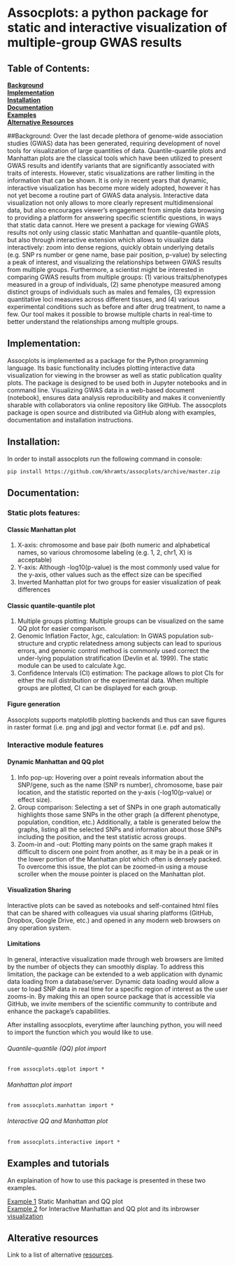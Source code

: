 # Assocplots: a python package for static and interactive visualization of multiple-group GWAS results

## Table of Contents:
**[Background](#background)**  
**[Implementation](#implementation)**  
**[Installation](#installation)**  
**[Documentation](#documentation)**  
**[Examples](#examples-and-tutorials)**  
**[Alternative Resources](#alterative-resources)**  


##Background:
Over the last decade plethora of genome-wide association studies (GWAS) data has been generated, requiring development of novel tools for visualization of large quantities of data. Quantile-quantile plots and Manhattan plots are the classical tools which have been utilized to present GWAS results and identify variants that are significantly associated with traits of interests. However, static visualizations are rather limiting in the information that can be shown. It is only in recent years that dynamic, interactive visualization has become more widely adopted, however it has not yet become a routine part of GWAS data analysis. Interactive data visualization not only allows to more clearly represent multidimensional data, but also encourages viewer’s engagement from simple data browsing to providing a platform for answering specific scientific questions, in ways that static data cannot. Here we present a package for viewing GWAS results not only using classic static Manhattan and quantile-quantile plots, but also through interactive extension which allows to visualize data interactively: zoom into dense regions, quickly obtain underlying details (e.g. SNP rs number or gene name, base pair position, p-value) by selecting a peak of interest, and visualizing the relationships between GWAS results from multiple groups. Furthermore, a scientist might be interested in comparing GWAS results from multiple groups: (1) various traits/phenotypes measured in a group of individuals, (2) same phenotype measured among distinct groups of individuals such as males and females, (3) expression quantitative loci measures across different tissues, and (4) various experimental conditions such as before and after drug treatment, to name a few.  Our tool makes it possible to browse multiple charts in real-time to better understand the relationships among multiple groups. 

## Implementation: 
Assocplots is implemented as a package for the Python programming language. Its basic functionality includes plotting interactive data visualization for viewing in the browser as well as static publication quality plots. The package is designed to be used both in Jupyter notebooks and in command line. Visualizing GWAS data in a web-based document (notebook), ensures data analysis reproducibility and makes it conveniently sharable with collaborators via online repository like GitHub. The assocplots package is open source and distributed via GitHub along with examples, documentation and installation instructions.

## Installation:
In order to install assocplots run the following command in console:
```
pip install https://github.com/khramts/assocplots/archive/master.zip
```


## Documentation:

### Static plots features:

#### Classic Manhattan plot
1. X-axis: chromosome and base pair (both numeric and alphabetical names, so various chromosome labeling (e.g. 1, 2, chr1, X) is acceptable) 
2. Y-axis: Although -log10(p-value) is the most commonly used value for the y-axis, other values such as the effect size can be specified
3. Inverted Manhattan plot for two groups for easier visualization of peak differences  

#### Classic quantile-quantile plot
1. Multiple groups plotting: Multiple groups can be visualized on the same QQ plot for easier comparison. 
2. Genomic Inflation Factor, λgc, calculation: In GWAS population sub-structure and cryptic relatedness among subjects can lead to spurious errors, and genomic control method is commonly used correct the under-lying population stratification (Devlin et al. 1999). The static module can be used to calculate λgc.
3. Confidence Intervals (CI) estimation: The package allows to plot CIs for either the null distribution or the experimental data. When multiple groups are plotted, CI can be displayed for each group.  

#### Figure generation  
Assocplots supports matplotlib plotting backends and thus can save figures in raster format (i.e. png and jpg) and vector format (i.e. pdf and ps).

### Interactive module features

#### Dynamic Manhattan and QQ plot 
1. Info pop-up: Hovering over a point reveals information about the SNP/gene, such as the name (SNP rs number), chromosome, base pair location, and the statistic reported on the y-axis (-log10(p-value) or effect size). 
2. Group comparison: Selecting a set of SNPs in one graph automatically highlights those same SNPs in the other graph (a different phenotype, population, condition, etc.) Additionally, a table is generated below the graphs, listing all the selected SNPs and information about those SNPs including the position, and the test statistic across groups. 
3. Zoom-in and -out: Plotting many points on the same graph makes it difficult to discern one point from another, as it may be in a peak or in the lower portion of the Manhattan plot which often is densely packed. To overcome this issue, the plot can be zoomed-in using a mouse scroller when the mouse pointer is placed on the Manhattan plot.  

#### Visualization Sharing
Interactive plots can be saved as notebooks and self-contained html files that can be shared with colleagues via usual sharing platforms (GitHub, Dropbox, Google Drive, etc.) and opened in any modern web browsers on any operation system.

#### Limitations
In general, interactive visualization made through web browsers are limited by the number of objects they can smoothly display. To address this limitation, the package can be extended to a web application with dynamic data loading from a database/server. Dynamic data loading would allow a user to load SNP data in real time for a specific region of interest as the user zooms-in. By making this an open source package that is accessible via GitHub, we invite members of the scientific community to contribute and enhance the package’s capabilities. 

After installing assocplots, everytime after launching python, you will need to import the function which you would like to use.  

###### Quantile-quantile (QQ) plot import
```
from assocplots.qqplot import *
```
###### Manhattan plot import 
```
from assocplots.manhattan import *
```
###### Interactive QQ and Manhattan plot
```
from assocplots.interactive import *
```

## Examples and tutorials
An explaination of how to use this package is presented in these two examples.

[Example 1](https://github.com/khramts/assocplots/blob/master/Tutorial.ipynb) Static Manhattan and QQ plot   
[Example 2](https://github.com/khramts/assocplots/blob/master/Tutorial_interactive_plots.ipynb) for Interactive Manhattan and QQ plot and its inbrowser [visualization](http://khramts.github.io/output.html)

## Alterative resources
Link to a list of alternative [resources](https://github.com/khramts/assocplots/blob/master/Alternative_tools.md).

